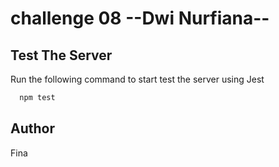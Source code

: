 # challenge 08 --Dwi Nurfiana--

## Test The Server

Run the following command to start test the server using Jest 
```bash
  npm test
```

## Author

Fina
